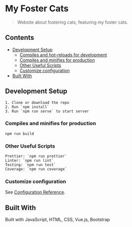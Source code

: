# My Foster Cats

> Website about fostering cats, featuring my foster cats.

## Contents

- [Development Setup](#development-setup)
  - [Compiles and hot-reloads for development](#compiles-and-hot-reloads-for-development)
  - [Compiles and minifies for production](#compiles-and-minifies-for-production)
  - [Other Useful Scripts](#other-useful-scripts)
  - [Customize configuration](#customize-configuration)
- [Built With](#built-with)

## Development Setup

```
1. Clone or download the repo
2. Run `npm install`
3. Run `npm run serve` to start server
```

### Compiles and minifies for production

```
npm run build
```

### Other Useful Scripts

```
Prettier: `npm run prettier`
Linter: `npm run lint`
Testing: `npm run test`
Coverage: `npm run coverage`
```

### Customize configuration

See [Configuration Reference](https://cli.vuejs.org/config/).

## Built With

Built with JavaScript, HTML, CSS, Vue.js, Bootstrap
